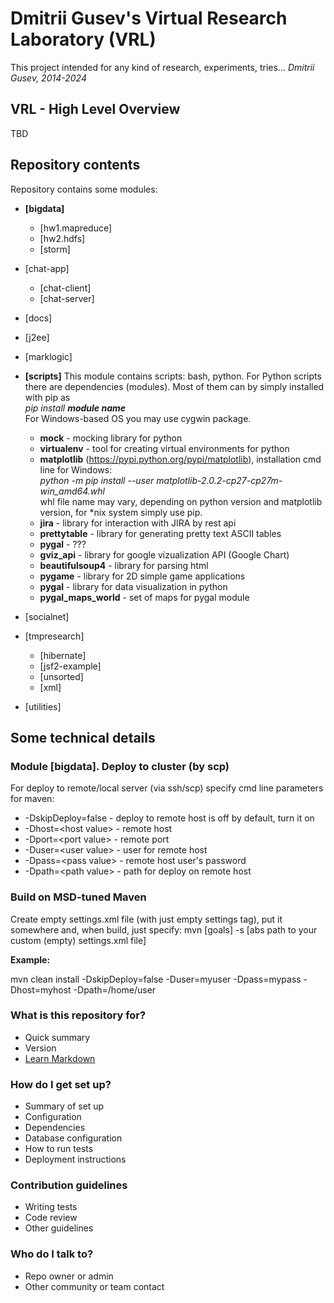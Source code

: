 # Dmitrii Gusev's Virtual Research Laboratory (VRL)

This project intended for any kind of research, experiments, tries... *Dmitrii Gusev, 2014-2024*

## VRL - High Level Overview

TBD

## Repository contents

Repository contains some modules:

* **[bigdata]**

  * [hw1.mapreduce]
  * [hw2.hdfs]
  * [storm]

* [chat-app]

  * [chat-client]
  * [chat-server]

* [docs]
* [j2ee]
* [marklogic]
* **[scripts]** This module contains scripts: bash, python. For Python scripts there are 
    dependencies (modules). Most of them can by simply installed with pip as  
    *pip install **module name***  
    For Windows-based OS you may use cygwin package.
    * **mock** - mocking library for python
    * **virtualenv** - tool for creating virtual environments for python
    * **matplotlib** (https://pypi.python.org/pypi/matplotlib), installation cmd line for Windows:  
      *python -m pip install --user matplotlib-2.0.2-cp27-cp27m-win_amd64.whl*  
      whl file name may vary, depending on python version and matplotlib version, for *nix system simply use pip.    
    * **jira** - library for interaction with JIRA by rest api
    * **prettytable** - library for generating pretty text ASCII tables
    * **pygal** -  ???
    * **gviz_api** - library for google vizualization API (Google Chart) 
    * **beautifulsoup4** - library for parsing html
    * **pygame** - library for 2D simple game applications
    * **pygal** - library for data visualization in python
    * **pygal_maps_world** - set of maps for pygal module
* [socialnet]
* [tmpresearch]
    * [hibernate]
    * [jsf2-example]
    * [unsorted]
    * [xml]
* [utilities]

## Some technical details

### Module [bigdata]. Deploy to cluster (by scp)

For deploy to remote/local server (via ssh/scp) specify cmd line parameters for maven:

* -DskipDeploy=false - deploy to remote host is off by default, turn it on
* -Dhost=\<host value> - remote host
* -Dport=\<port value> - remote port
* -Duser=\<user value> - user for remote host
* -Dpass=\<pass value> - remote host user's password
* -Dpath=\<path value> - path for deploy on remote host

### Build on MSD-tuned Maven

Create empty settings.xml file (with just empty settings tag), put it somewhere and, when build, just
specify: mvn [goals] -s [abs path to your custom (empty) settings.xml file]

**Example:**

mvn clean install -DskipDeploy=false -Duser=myuser -Dpass=mypass -Dhost=myhost -Dpath=/home/user

### What is this repository for?

* Quick summary
* Version
* [Learn Markdown](https://bitbucket.org/tutorials/markdowndemo)

### How do I get set up?

* Summary of set up
* Configuration
* Dependencies
* Database configuration
* How to run tests
* Deployment instructions

### Contribution guidelines

* Writing tests
* Code review
* Other guidelines

### Who do I talk to?

* Repo owner or admin
* Other community or team contact
